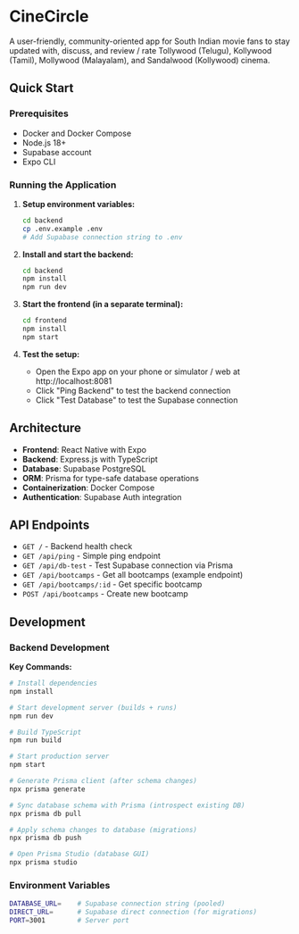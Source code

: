 # CineCircle

A user-friendly, community-oriented app for South Indian movie fans to stay updated with, discuss, and review / rate Tollywood (Telugu), Kollywood (Tamil), Mollywood (Malayalam), and Sandalwood (Kollywood) cinema.

## Quick Start

### Prerequisites

- Docker and Docker Compose
- Node.js 18+
- Supabase account
- Expo CLI

### Running the Application

1. **Setup environment variables:**

   ```bash
   cd backend
   cp .env.example .env
   # Add Supabase connection string to .env
   ```

2. **Install and start the backend:**

   ```bash
   cd backend
   npm install
   npm run dev
   ```

3. **Start the frontend (in a separate terminal):**

   ```bash
   cd frontend
   npm install
   npm start
   ```

4. **Test the setup:**
   - Open the Expo app on your phone or simulator / web at http://localhost:8081
   - Click "Ping Backend" to test the backend connection
   - Click "Test Database" to test the Supabase connection

## Architecture

- **Frontend**: React Native with Expo
- **Backend**: Express.js with TypeScript
- **Database**: Supabase PostgreSQL
- **ORM**: Prisma for type-safe database operations
- **Containerization**: Docker Compose
- **Authentication**: Supabase Auth integration

## API Endpoints

- `GET /` - Backend health check
- `GET /api/ping` - Simple ping endpoint
- `GET /api/db-test` - Test Supabase connection via Prisma
- `GET /api/bootcamps` - Get all bootcamps (example endpoint)
- `GET /api/bootcamps/:id` - Get specific bootcamp
- `POST /api/bootcamps` - Create new bootcamp

## Development

### Backend Development

**Key Commands:**

```bash
# Install dependencies
npm install

# Start development server (builds + runs)
npm run dev

# Build TypeScript
npm run build

# Start production server
npm start

# Generate Prisma client (after schema changes)
npx prisma generate

# Sync database schema with Prisma (introspect existing DB)
npx prisma db pull

# Apply schema changes to database (migrations)
npx prisma db push

# Open Prisma Studio (database GUI)
npx prisma studio
```

### Environment Variables

```bash
DATABASE_URL=    # Supabase connection string (pooled)
DIRECT_URL=      # Supabase direct connection (for migrations)
PORT=3001        # Server port
```
